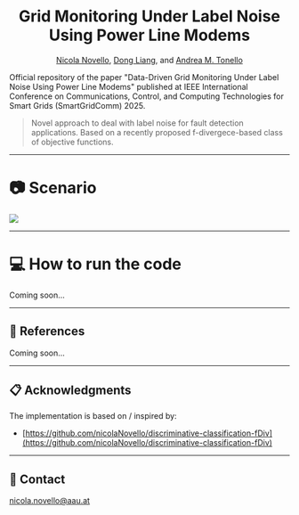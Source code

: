 <div align="center">
  
# Grid Monitoring Under Label Noise Using Power Line Modems

[Nicola Novello](https://scholar.google.com/citations?user=4PPM0GkAAAAJ&hl=en), [Dong Liang](https://ieeexplore.ieee.org/author/37086818468), and [Andrea M. Tonello](https://scholar.google.com/citations?user=qBiseEsAAAAJ&hl=en)

</div>

Official repository of the paper "Data-Driven Grid Monitoring Under Label Noise Using Power Line Modems" published at IEEE International Conference on Communications, Control, and Computing Technologies for Smart Grids (SmartGridComm) 2025.

> Novel approach to deal with label noise for fault detection applications. Based on a recently proposed f-divergece-based class of objective functions.

---
# 📷 Scenario

<img src="Figures/LabelNoiseFaultDetectionScenario.png"/>

---

# 💻 How to run the code

Coming soon...

---

## 📝 References

Coming soon...

---

## 📋 Acknowledgments

The implementation is based on / inspired by:

- [https://github.com/nicolaNovello/discriminative-classification-fDiv](https://github.com/nicolaNovello/discriminative-classification-fDiv)

---

## 📧 Contact

[nicola.novello@aau.at](nicola.novello@aau.at)
